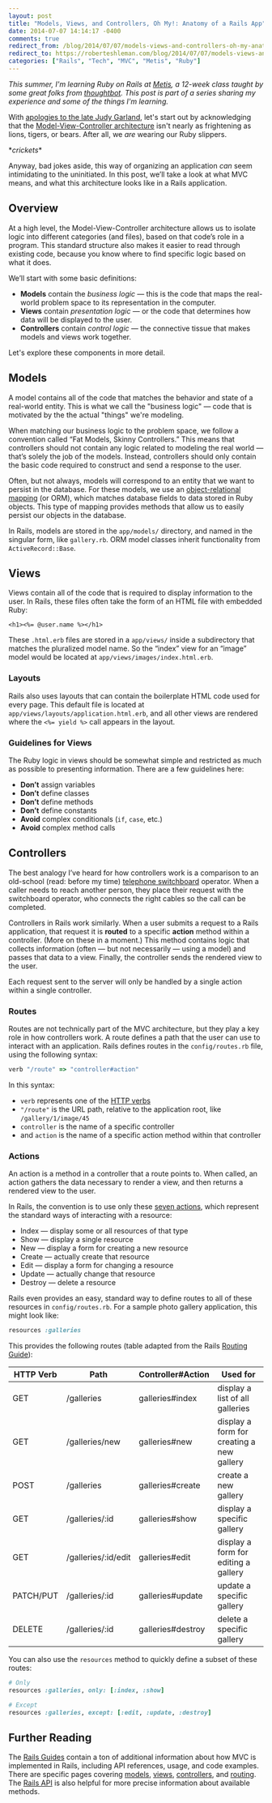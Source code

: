 ```yaml
---
layout: post
title: "Models, Views, and Controllers, Oh My!: Anatomy of a Rails App"
date: 2014-07-07 14:14:17 -0400
comments: true
redirect_from: /blog/2014/07/07/models-views-and-controllers-oh-my-anatomy-of-a-rails-app/
redirect_to: https://roberteshleman.com/blog/2014/07/07/models-views-and-controllers-oh-my-anatomy-of-a-rails-app/
categories: ["Rails", "Tech", "MVC", "Metis", "Ruby"]
---
```


*This summer, I'm learning Ruby on Rails at [Metis](http://www.thisismetis.com), a 12-week class taught by some great folks from [thoughtbot](http://www.thoughtbot.com). This post is part of a series sharing my experience and some of the things I'm learning.*

With [apologies to the late Judy Garland](http://www.youtube.com/watch?v=NecK4MwOfeI), let's start out by acknowledging that the [Model-View-Controller architecture](http://en.wikipedia.org/wiki/Model%E2%80%93view%E2%80%93controller) isn't nearly as frightening as lions, tigers, or bears. After all, we *are* wearing our Ruby slippers.

\**crickets*\*

Anyway, bad jokes aside, this way of organizing an application *can* seem intimidating to the uninitiated. In this post, we’ll take a look at what MVC means, and what this architecture looks like in a Rails application.

<!-- More -->

## Overview

At a high level, the Model-View-Controller architecture allows us to isolate logic into different categories (and files), based on that code’s role in a program. This standard structure also makes it easier to read through existing code, because you know where to find specific logic based on what it does.

We’ll start with some basic definitions:

* **Models** contain the *business logic* — this is the code that maps the real-world problem space to its representation in the computer.
* **Views** contain *presentation logic* — or the code that determines how data will be displayed to the user.
* **Controllers** contain *control logic* — the connective tissue that makes models and views work together.

Let's explore these components in more detail.

## Models

A model contains all of the code that matches the behavior and state of a real-world entity. This is what we call the "business logic" — code that is motivated by the the actual "things" we're modeling.

When matching our business logic to the problem space, we follow a convention called “Fat Models, Skinny Controllers.” This means that controllers should not contain any logic related to modeling the real world — that’s solely the job of the models. Instead, controllers should only contain the basic code required to construct and send a response to the user.

Often, but not always, models will correspond to an entity that we want to persist in the database. For these models, we use an [object-relational mapping](http://en.wikipedia.org/wiki/Object-relational_mapping) (or ORM), which matches database fields to data stored in Ruby objects. This type of mapping provides methods that allow us to easily persist our objects in the database.

In Rails, models are stored in the `app/models/` directory, and named in the singular form, like `gallery.rb`. ORM model classes inherit functionality from `ActiveRecord::Base`. 

## Views

Views contain all of the code that is required to display information to the user. In Rails, these files often take the form of an HTML file with embedded Ruby:

```erb
<h1><%= @user.name %></h1>
```

These `.html.erb` files are stored in a `app/views/` inside a subdirectory that matches the pluralized model name. So the “index” view for an “image” model would be located at `app/views/images/index.html.erb`.

### Layouts

Rails also uses layouts that can contain the boilerplate HTML code used for every page. This default file is located at `app/views/layouts/application.html.erb`, and all other views are rendered where the `<%= yield %>` call appears in the layout.

### Guidelines for Views

The Ruby logic in views should be somewhat simple and restricted as much as possible to presenting information. There are a few guidelines here:

* **Don’t** assign variables
* **Don’t** define classes
* **Don’t** define methods
* **Don’t** define constants
* **Avoid** complex conditionals (`if`, `case`, etc.)
* **Avoid** complex method calls

## Controllers

The best analogy I’ve heard for how controllers work is a comparison to an old-school (read: before my time) [telephone switchboard](http://en.wikipedia.org/wiki/Telephone_switchboard) operator. When a caller needs to reach another person, they place their request with the switchboard operator, who connects the right cables so the call can be completed.

Controllers in Rails work similarly. When a user submits a request to a Rails application, that request it is **routed** to a specific **action** method within a controller. (More on these in a moment.) This method contains logic that collects information (often — but not necessarily — using a model) and passes that data to a view. Finally, the controller sends the rendered view to the user.

Each request sent to the server will only be handled by a single action within a single controller.

### Routes

Routes are not technically part of the MVC architecture, but they play a key role in how controllers work. A route defines a path that the user can use to interact with an application. Rails defines routes in the `config/routes.rb` file, using the following syntax:

```ruby
verb "/route" => "controller#action"
```

In this syntax:

* `verb` represents one of the [HTTP verbs](http://www.restapitutorial.com/lessons/httpmethods.html)
* `"/route"` is the URL path, relative to the application root, like `/gallery/1/image/45`
* `controller` is the name of a specific controller
* and `action` is the name of a specific action method within that controller

### Actions

An action is a method in a controller that a route points to. When called, an action gathers the data necessary to render a view, and then returns a rendered view to the user.

In Rails, the convention is to use only these [seven actions](http://guides.rubyonrails.org/routing.html#crud-verbs-and-actions), which represent the standard ways of interacting with a resource:

* Index — display some or all resources of that type
* Show — display a single resource
* New — display a form for creating a new resource
* Create — actually create that resource
* Edit — display a form for changing a resource
* Update — actually change that resource
* Destroy — delete a resource

Rails even provides an easy, standard way to define routes to all of these resources in `config/routes.rb`. For a sample photo gallery application, this might look like:

```ruby
resources :galleries
```

This provides the following routes (table adapted from the Rails [Routing Guide](http://guides.rubyonrails.org/routing.html#crud-verbs-and-actions)):

**HTTP Verb** | **Path** | **Controller#Action** | **Used for**
--- | --- | --- | ---
GET | /galleries | galleries#index | display a list of all galleries
GET | /galleries/new | galleries#new | display a form for creating a new gallery
POST | /galleries | galleries#create | create a new gallery
GET | /galleries/:id | galleries#show | display a specific gallery
GET | /galleries/:id/edit | galleries#edit | display a form for editing a gallery
PATCH/PUT | /galleries/:id | galleries#update | update a specific gallery
DELETE | /galleries/:id | galleries#destroy | delete a specific gallery

You can also use the `resources` method to quickly define a subset of these routes:

```ruby
# Only
resources :galleries, only: [:index, :show]
```

```ruby
# Except
resources :galleries, except: [:edit, :update, :destroy]
```

## Further Reading

The [Rails Guides](http://guides.rubyonrails.org/) contain a ton of additional information about how MVC is implemented in Rails, including API references, usage, and code examples. There are specific pages covering [models](http://guides.rubyonrails.org/active_record_basics.html), [views](http://guides.rubyonrails.org/layouts_and_rendering.html), [controllers](http://guides.rubyonrails.org/action_controller_overview.html), and [routing](http://guides.rubyonrails.org/routing.html). The [Rails API](http://api.rubyonrails.org/) is also helpful for more precise information about available methods.
